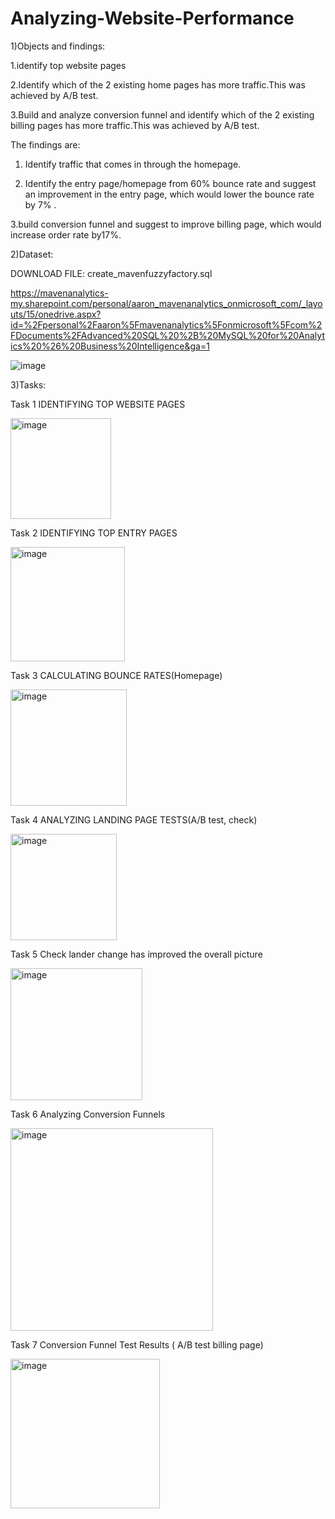 # Analyzing-Website-Performance

1)Objects and findings:


1.identify top website pages

2.Identify which of the 2 existing home pages has more traffic.This was achieved by A/B test.

3.Build and analyze conversion funnel and identify which of the 2 existing billing pages has more traffic.This was achieved by A/B test.


The findings are:

1. Identify traffic that comes in through the homepage.

2. Identify the entry page/homepage from 60% bounce rate and suggest an improvement in the entry page, which would lower the bounce rate by 7% .

3.build conversion funnel and suggest to improve billing page,  which would increase order rate by17%.


2)Dataset:

DOWNLOAD FILE: create_mavenfuzzyfactory.sql

https://mavenanalytics-my.sharepoint.com/personal/aaron_mavenanalytics_onmicrosoft_com/_layouts/15/onedrive.aspx?id=%2Fpersonal%2Faaron%5Fmavenanalytics%5Fonmicrosoft%5Fcom%2FDocuments%2FAdvanced%20SQL%20%2B%20MySQL%20for%20Analytics%20%26%20Business%20Intelligence&ga=1



![image](https://user-images.githubusercontent.com/74843963/199000478-84dc8762-b9bd-46de-85a0-8c6e1da42d3e.png)



3)Tasks:

Task 1 IDENTIFYING TOP WEBSITE PAGES

<img width="161" alt="image" src="https://user-images.githubusercontent.com/74843963/199113430-03696045-a176-456c-b68c-11c05fdcaafb.png">


Task 2 IDENTIFYING TOP ENTRY PAGES

<img width="183" alt="image" src="https://user-images.githubusercontent.com/74843963/199113568-bac96838-116b-4626-a6e2-8f611de1b366.png">


Task 3 CALCULATING BOUNCE RATES(Homepage)

<img width="186" alt="image" src="https://user-images.githubusercontent.com/74843963/199114461-71bd2411-2843-4ada-9e9d-37bfb263e868.png">



Task 4 ANALYZING LANDING PAGE TESTS(A/B test, check)

<img width="170" alt="image" src="https://user-images.githubusercontent.com/74843963/199215220-ca22769c-c093-4c05-a04d-5447f55e00b4.png">


Task 5 Check lander change has improved the overall picture

<img width="211" alt="image" src="https://user-images.githubusercontent.com/74843963/199226423-7943d962-3c69-4388-aea7-2def5c739ee5.png">



Task 6 Analyzing Conversion Funnels

<img width="324" alt="image" src="https://user-images.githubusercontent.com/74843963/199251339-e9bac14e-2ff5-4ff3-843b-cd78180ca8b0.png">



 Task 7 Conversion Funnel Test Results ( A/B test billing page)
 
 <img width="239" alt="image" src="https://user-images.githubusercontent.com/74843963/199255224-0a58b84f-3dfc-4cb5-aee7-802386e5d7f8.png">


